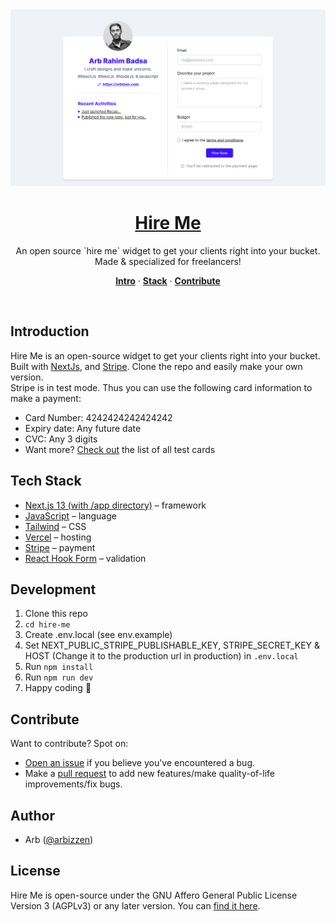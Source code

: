 <a href="https://hire.arbizen.com">
  <img alt="Hire Me - An open source hire me widget for freelancers." src="/public/hire-me-demo.png"/> 
  <h1 align="center">Hire Me</h1>
</a>

<p align="center">
  An open source `hire me` widget to get your clients right into your bucket. Made & specialized for freelancers!
</p>

<p align="center">
  <a href="#introduction"><strong>Intro</strong></a> ·
  <a href="#tech-stack"><strong>Stack</strong></a> ·
  <a href="#contributing"><strong>Contribute</strong></a>
</p>
<br/>

## Introduction

Hire Me is an open-source widget to get your clients right into your bucket. Built with [NextJs](https://nextjs.org), and [Stripe](https://stripe.com). Clone the repo and easily make your own version.<br/>Stripe is in test mode. Thus you can use the following card information to make a payment:<br/>

- Card Number: 4242424242424242
- Expiry date: Any future date
- CVC: Any 3 digits
- Want more? [Check out](https://stripe.com/docs/testing?testing-method=card-numbers#visa) the list of all test cards

## Tech Stack

- [Next.js 13 (with /app directory)](https://nextjs.org/) – framework
- [JavaScript](https://www.typescriptlang.org/) – language
- [Tailwind](https://tailwindcss.com/) – CSS
- [Vercel](https://vercel.com/) – hosting
- [Stripe](https://stripe.com) – payment
- [React Hook Form](https://react-hook-form.com) – validation

## Development

1. Clone this repo
2. `cd hire-me`
3. Create .env.local (see env.example)
4. Set NEXT_PUBLIC_STRIPE_PUBLISHABLE_KEY, STRIPE_SECRET_KEY & HOST (Change it to the production url in production) in `.env.local`
5. Run `npm install`
6. Run `npm run dev`
7. Happy coding 🎉

## Contribute

Want to contribute? Spot on:

- [Open an issue](https://github.com/arbizen/hire-me/issues) if you believe you've encountered a bug.
- Make a [pull request](https://github.com/arbizen/hire-me/pull) to add new features/make quality-of-life improvements/fix bugs.

## Author

- Arb ([@arbizzen](https://twitter.com/arbizzen))

## License

Hire Me is open-source under the GNU Affero General Public License Version 3 (AGPLv3) or any later version. You can [find it here](https://github.com/arbizen/hire-me/blob/main/LICENSE).
